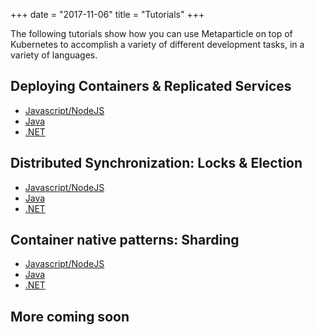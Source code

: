 +++
date = "2017-11-06"
title = "Tutorials"
+++

The following tutorials show how you can use Metaparticle on top of Kubernetes to
accomplish a variety of different development tasks, in a variety of languages.

## Deploying Containers & Replicated Services
   * [Javascript/NodeJS](/tutorials/javascript/)
   * [Java](/tutorials/java/)
   * [.NET](/tutorials/dotnet/)

## Distributed Synchronization: Locks & Election
   * [Javascript/NodeJS](/tutorials/javascript-sync/)
   * [Java](/tutorials/java-sync/)
   * [.NET](/tutorials/dotnet-sync/)

## Container native patterns: Sharding
   * [Javascript/NodeJS](javascript-sharding/)
   * [Java](java-sharding/)
   * [.NET](dotnet-sharding/)

## More coming soon

